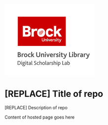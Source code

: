 ![DSL Logo](dsl_logo.png)


# [REPLACE] Title of repo
 [REPLACE] Description of repo
 
 
 Content of hosted page goes here
